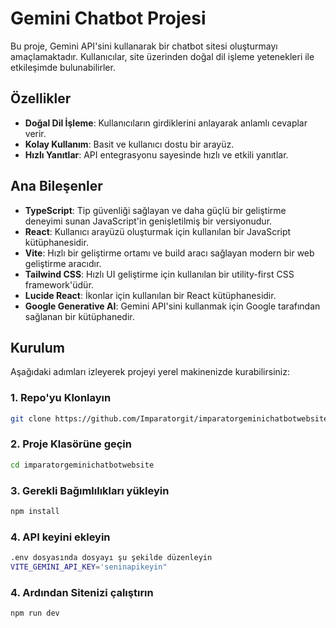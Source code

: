 # Gemini Chatbot Projesi

Bu proje, Gemini API'sini kullanarak bir chatbot sitesi oluşturmayı amaçlamaktadır. Kullanıcılar, site üzerinden doğal dil işleme yetenekleri ile etkileşimde bulunabilirler.

## Özellikler

- **Doğal Dil İşleme**: Kullanıcıların girdiklerini anlayarak anlamlı cevaplar verir.
- **Kolay Kullanım**: Basit ve kullanıcı dostu bir arayüz.
- **Hızlı Yanıtlar**: API entegrasyonu sayesinde hızlı ve etkili yanıtlar.

## Ana Bileşenler

- **TypeScript**: Tip güvenliği sağlayan ve daha güçlü bir geliştirme deneyimi sunan JavaScript'in genişletilmiş bir versiyonudur.
- **React**: Kullanıcı arayüzü oluşturmak için kullanılan bir JavaScript kütüphanesidir.
- **Vite**: Hızlı bir geliştirme ortamı ve build aracı sağlayan modern bir web geliştirme aracıdır.
- **Tailwind CSS**: Hızlı UI geliştirme için kullanılan bir utility-first CSS framework'üdür.
- **Lucide React**: İkonlar için kullanılan bir React kütüphanesidir.
- **Google Generative AI**: Gemini API'sini kullanmak için Google tarafından sağlanan bir kütüphanedir.

## Kurulum

Aşağıdaki adımları izleyerek projeyi yerel makinenizde kurabilirsiniz:

### 1. Repo'yu Klonlayın

```bash
git clone https://github.com/Imparatorgit/imparatorgeminichatbotwebsite/
```
### 2. Proje Klasörüne geçin

```bash
cd imparatorgeminichatbotwebsite
```

### 3. Gerekli Bağımlılıkları yükleyin

```bash
npm install
```

### 4. API keyini ekleyin

```bash
.env dosyasında dosyayı şu şekilde düzenleyin
VITE_GEMINI_API_KEY='seninapikeyin"
```


### 4. Ardından Sitenizi çalıştırın

```bash
npm run dev
```
